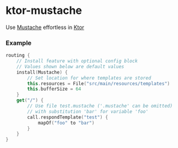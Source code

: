 # ktor-mustache
Use [Mustache](https://github.com/spullara/mustache.java) effortless in [Ktor](http://ktor.io/)

### Example
```kotlin
routing {
    // Install feature with optional config block
    // Values shown below are default values
    install(Mustache) {
        // Set location for where templates are stored
        this.resources = File("src/main/resources/templates")
        this.bufferSize = 64
    }
    get("/") {
        // Use file test.mustache ('.mustache' can be omitted)
        // with substitution 'bar' for variable 'foo'
        call.respondTemplate("test") {
            mapOf("foo" to "bar")
        }
    }
}
```
